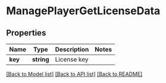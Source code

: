 # ManagePlayerGetLicenseData

## Properties
Name | Type | Description | Notes
------------ | ------------- | ------------- | -------------
**key** | **string** | License key | 

[[Back to Model list]](../README.md#documentation-for-models) [[Back to API list]](../README.md#documentation-for-api-endpoints) [[Back to README]](../README.md)


